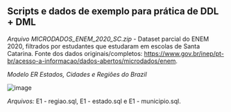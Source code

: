 ## Scripts e dados de exemplo para prática de DDL + DML


*Arquivo MICRODADOS_ENEM_2020_SC.zip* - Dataset parcial do ENEM 2020, filtrados por estudantes que estudaram em escolas de Santa Catarina.
Fonte dos dados originais/completos: https://www.gov.br/inep/pt-br/acesso-a-informacao/dados-abertos/microdados/enem.

*Modelo ER Estados, Cidades e Regiões do Brazil*

![image](https://user-images.githubusercontent.com/484662/193600856-93403e39-f52a-4b61-8150-b8d63eef73d5.png)

*Arquivos:* E1 - regiao.sql, E1 - estado.sql e E1 - municipio.sql.




